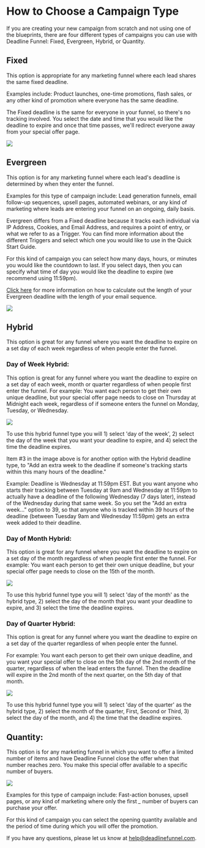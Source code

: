 # How to Choose a Campaign Type

If you are creating your new campaign from scratch and not using one of the blueprints, there are four different types of campaigns you can use with Deadline Funnel: Fixed, Evergreen, Hybrid, or Quantity.

## Fixed

This option is appropriate for any marketing funnel where each lead shares the same fixed deadline.

Examples include: Product launches, one-time promotions, flash sales, or any other kind of promotion where everyone has the same deadline.

The Fixed deadline is the same for everyone in your funnel, so there's no tracking involved. You select the date and time that you would like the deadline to expire and once that time passes, we'll redirect everyone away from your special offer page.

![](https://d33v4339jhl8k0.cloudfront.net/docs/assets/53974d6ce4b0c76107b109d1/images/5a906ff604286353405584d7/file-BARFWHl9lG.png)

## Evergreen

This option is for any marketing funnel where each lead's deadline is determined by when they enter the funnel.

Examples for this type of campaign include: Lead generation funnels, email follow-up sequences, upsell pages, automated webinars, or any kind of marketing where leads are entering your funnel on an ongoing, daily basis.

Evergreen differs from a Fixed deadline because it tracks each individual via IP Address, Cookies, and Email Address, and requires a point of entry, or what we refer to as a Trigger. You can find more information about the different Triggers and select which one you would like to use in the Quick Start Guide.

For this kind of campaign you can select how many days, hours, or minutes you would like the countdown to last. If you select days, then you can specify what time of day you would like the deadline to expire \(we recommend using 11:59pm\).

[Click here](https://documentation.deadlinefunnel.com/article/344-how-to-calculate-the-number-of-days-for-an-evergreen-funnel) for more information on how to calculate out the length of your Evergreen deadline with the length of your email sequence.

![](https://d33v4339jhl8k0.cloudfront.net/docs/assets/53974d6ce4b0c76107b109d1/images/5a90700304286353405584d8/file-lHtn2RSnjn.png)

## Hybrid

This option is great for any funnel where you want the deadline to expire on a set day of each week regardless of when people enter the funnel.

### Day of Week Hybrid:

This option is great for any funnel where you want the deadline to expire on a set day of each week, month or quarter regardless of when people first enter the funnel. For example: You want each person to get their own unique deadline, but your special offer page needs to close on Thursday at Midnight each week, regardless of if someone enters the funnel on Monday, Tuesday, or Wednesday.

![](https://d33v4339jhl8k0.cloudfront.net/docs/assets/53974d6ce4b0c76107b109d1/images/5b86d37e0428631d7a8a821c/file-Nkmmdw8jtF.png)

To use this hybrid funnel type you will 1\) select 'day of the week', 2\) select the day of the week that you want your deadline to expire, and 4\) select the time the deadline expires.

Item \#3 in the image above is for another option with the Hybrid deadline type, to "Add an extra week to the deadline if someone's tracking starts within this many hours of the deadline."

Example: Deadline is Wednesday at 11:59pm EST. But you want anyone who starts their tracking between Tuesday at 9am and Wednesday at 11:59pm to actually have a deadline of the following Wednesday \(7 days later\), instead of the Wednesday during that same week. So you set the "Add an extra week..." option to 39, so that anyone who is tracked within 39 hours of the deadline \(between Tuesday 9am and Wednesday 11:59pm\) gets an extra week added to their deadline.

### Day of Month Hybrid:

This option is great for any funnel where you want the deadline to expire on a set day of the month regardless of when people first enter the funnel. For example: You want each person to get their own unique deadline, but your special offer page needs to close on the 15th of the month.

![](https://d33v4339jhl8k0.cloudfront.net/docs/assets/53974d6ce4b0c76107b109d1/images/5b86d50c0428631d7a8a8229/file-OZU8xIKuFq.png)

To use this hybrid funnel type you will 1\) select 'day of the month' as the hybrid type, 2\) select the day of the month that you want your deadline to expire, and 3\) select the time the deadline expires.

### Day of Quarter Hybrid:

This option is great for any funnel where you want the deadline to expire on a set day of the quarter regardless of when people enter the funnel.

For example: You want each person to get their own unique deadline, and you want your special offer to close on the 5th day of the 2nd month of the quarter, regardless of when the lead enters the funnel. Then the deadline will expire in the 2nd month of the next quarter, on the 5th day of that month.

![](https://d33v4339jhl8k0.cloudfront.net/docs/assets/53974d6ce4b0c76107b109d1/images/5b86d9092c7d3a03f89e3f72/file-JQuVy6mOtd.png)

To use this hybrid funnel type you will 1\) select 'day of the quarter' as the hybrid type, 2\) select the month of the quarter, First, Second or Third, 3\) select the day of the month, and 4\) the time that the deadline expires.

## Quantity:

This option is for any marketing funnel in which you want to offer a limited number of items and have Deadline Funnel close the offer when that number reaches zero. You make this special offer available to a specific number of buyers.

![](https://d33v4339jhl8k0.cloudfront.net/docs/assets/53974d6ce4b0c76107b109d1/images/5bf4654e04286304a71c7492/file-DPw9lWRqp1.png)

Examples for this type of campaign include: Fast-action bonuses, upsell pages, or any kind of marketing where only the first _\__ number of buyers can purchase your offer.

For this kind of campaign you can select the opening quantity available and the period of time during which you will offer the promotion.

If you have any questions, please let us know at [help@deadlinefunnel.com](mailto:mailto:help@deadlinefunnel.com).

